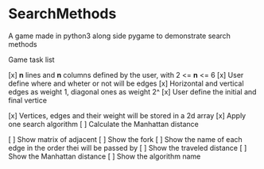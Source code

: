 # SearchMethods
A game made in python3 along side pygame to demonstrate search methods

Game task list

[x] **n** lines and **n** columns defined by the user, with 2 <= **n** <= 6
[x] User define where and wheter or not will be edges
[x] Horizontal and vertical edges as weight 1, diagonal ones as weight 2^
[x] User define the initial and final vertice

[x] Vertices, edges and their weight will be stored in a 2d array
[x] Apply one search algorithm
[ ] Calculate the Manhattan distance

[ ] Show matrix of adjacent
[ ] Show the fork
[ ] Show the name of each edge in the order thei will be passed by
[ ] Show the traveled distance
[ ] Show the Manhattan distance
[ ] Show the algorithm name

